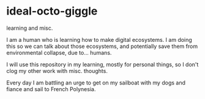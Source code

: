 # ideal-octo-giggle
learning and misc.

I am a human who is learning how to make digital ecosystems.  I am doing this so we can talk about those ecosystems, and potentially save them from environmental collapse, due to... humans.  

I will use this repository in my learning, mostly for personal things, so I don't clog my other work with misc. thoughts.  

Every day I am battling an urge to get on my sailboat with my dogs and fiance and sail to French Polynesia.  
